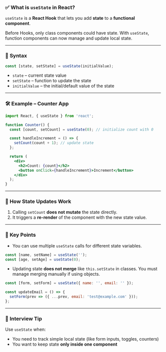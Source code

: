 ### ✅ **What is `useState` in React?**

`useState` is a **React Hook** that lets you add **state** to a **functional component**.

Before Hooks, only class components could have state. With `useState`, function components can now manage and update local state.

---

### 🧠 **Syntax**

```js
const [state, setState] = useState(initialValue);
```

* `state` – current state value
* `setState` – function to update the state
* `initialValue` – the initial/default value of the state

---

### 🛠️ **Example – Counter App**

```jsx
import React, { useState } from 'react';

function Counter() {
  const [count, setCount] = useState(0); // initialize count with 0

  const handleIncrement = () => {
    setCount(count + 1); // update state
  };

  return (
    <div>
      <h2>Count: {count}</h2>
      <button onClick={handleIncrement}>Increment</button>
    </div>
  );
}
```

---

### 🔄 **How State Updates Work**

1. Calling `setCount` **does not mutate** the state directly.
2. It triggers a **re-render** of the component with the new state value.

---

### 📌 **Key Points**

* You can use multiple `useState` calls for different state variables.

```jsx
const [name, setName] = useState('');
const [age, setAge] = useState(0);
```

* Updating state **does not merge** like `this.setState` in classes. You must manage merging manually if using objects.

```jsx
const [form, setForm] = useState({ name: '', email: '' });

const updateEmail = () => {
  setForm(prev => ({ ...prev, email: 'test@example.com' }));
};
```

---

### 🧪 **Interview Tip**

Use `useState` when:

* You need to track simple local state (like form inputs, toggles, counters)
* You want to keep state **only inside one component**